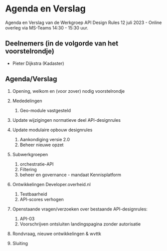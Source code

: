 # Agenda en Verslag 

Agenda en Verslag van de Werkgroep API Design Rules 12 juli 2023 - Online overleg via MS-Teams 14:30 - 15:30 uur. 

## Deelnemers (in de volgorde van het voorstelrondje) 
- Pieter Dijkstra (Kadaster)


## Agenda/Verslag

1. Opening, welkom en (voor zover) nodig voorstelrondje
   
2. Mededelingen
   1. Geo-module vastgesteld 

3. Update wijzigingen normatieve deel API-designrules

4. Update modulaire opbouw designrules
   1. Aankondiging versie 2.0
   2. Beheer nieuwe opzet

5. Subwerkgroepen
   1. orchestratie-API
   2. Filtering 
   3. beheer en governance - mandaat Kennisplatform

6. Ontwikkelingen Developer.overheid.nl
   1. Testbaarheid
   2. API-scores verhogen

7. Openstaande vragen/verzoeken over bestaande API-designrules:
   1. API-03
   2. Voorschrijven ontsluiten landingspagina zonder autorisatie
   
8. Rondvraag, nieuwe ontwikkelingen & wvttk
 
9. Sluiting

